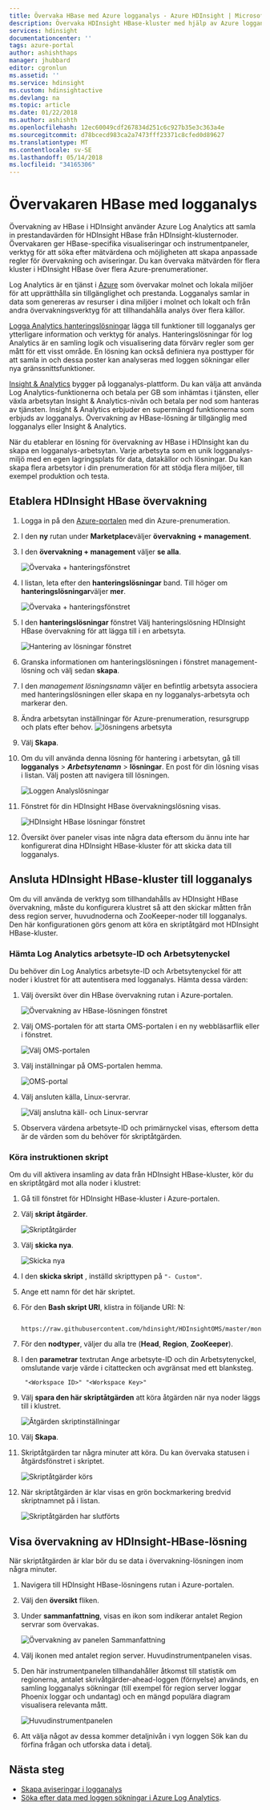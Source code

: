 ```yaml
---
title: Övervaka HBase med Azure logganalys - Azure HDInsight | Microsoft Docs
description: Övervaka HDInsight HBase-kluster med hjälp av Azure logganalys.
services: hdinsight
documentationcenter: ''
tags: azure-portal
author: ashishthaps
manager: jhubbard
editor: cgronlun
ms.assetid: ''
ms.service: hdinsight
ms.custom: hdinsightactive
ms.devlang: na
ms.topic: article
ms.date: 01/22/2018
ms.author: ashishth
ms.openlocfilehash: 12ec60049cdf267834d251c6c927b35e3c363a4e
ms.sourcegitcommit: d78bcecd983ca2a7473fff23371c8cfed0d89627
ms.translationtype: MT
ms.contentlocale: sv-SE
ms.lasthandoff: 05/14/2018
ms.locfileid: "34165306"
---
```

# <a name="monitor-hbase-with-log-analytics"></a>Övervakaren HBase med logganalys

Övervakning av HBase i HDInsight använder Azure Log Analytics att samla in prestandavärden för HDInsight HBase från HDInsight-klusternoder. Övervakaren ger HBase-specifika visualiseringar och instrumentpaneler, verktyg för att söka efter mätvärdena och möjligheten att skapa anpassade regler för övervakning och aviseringar. Du kan övervaka mätvärden för flera kluster i HDInsight HBase över flera Azure-prenumerationer.

Log Analytics är en tjänst i [Azure](../../operations-management-suite/operations-management-suite-overview.md) som övervakar molnet och lokala miljöer för att upprätthålla sin tillgänglighet och prestanda. Logganalys samlar in data som genereras av resurser i dina miljöer i molnet och lokalt och från andra övervakningsverktyg för att tillhandahålla analys över flera källor.

[Logga Analytics hanteringslösningar](../../log-analytics/log-analytics-add-solutions.md) lägga till funktioner till logganalys ger ytterligare information och verktyg för analys. Hanteringslösningar för log Analytics är en samling logik och visualisering data förvärv regler som ger mått för ett visst område. En lösning kan också definiera nya posttyper för att samla in och dessa poster kan analyseras med loggen sökningar eller nya gränssnittsfunktioner.

[Insight & Analytics](https://azure.microsoft.com/pricing/details/insight-analytics/) bygger på logganalys-plattform. Du kan välja att använda Log Analytics-funktionerna och betala per GB som inhämtas i tjänsten, eller växla arbetsytan Insight & Analytics-nivån och betala per nod som hanteras av tjänsten. Insight & Analytics erbjuder en supermängd funktionerna som erbjuds av logganalys. Övervakning av HBase-lösning är tillgänglig med logganalys eller Insight & Analytics.

När du etablerar en lösning för övervakning av HBase i HDInsight kan du skapa en logganalys-arbetsytan. Varje arbetsyta som en unik logganalys-miljö med en egen lagringsplats för data, datakällor och lösningar. Du kan skapa flera arbetsytor i din prenumeration för att stödja flera miljöer, till exempel produktion och testa.

## <a name="provision-hdinsight-hbase-monitoring"></a>Etablera HDInsight HBase övervakning

1. Logga in på den [Azure-portalen](https://portal.azure.com) med din Azure-prenumeration.
2. I den **ny** rutan under **Marketplace**väljer **övervakning + management**.
3. I den **övervakning + management** väljer **se alla**.

    ![Övervaka + hanteringsfönstret](./media/apache-hbase-monitor-with-oms/monitoring-management-blade.png)  

4. I listan, leta efter den **hanteringslösningar** band. Till höger om **hanteringslösningar**väljer **mer**.

    ![Övervaka + hanteringsfönstret](./media/apache-hbase-monitor-with-oms/management-solutions.png) 

5. I den **hanteringslösningar** fönstret Välj hanteringslösning HDInsight HBase övervakning för att lägga till i en arbetsyta.

    ![Hantering av lösningar fönstret](./media/apache-hbase-monitor-with-oms/hbase-solution.png)  
6. Granska informationen om hanteringslösningen i fönstret management-lösning och välj sedan **skapa**. 
7. I den *management lösningsnamn* väljer en befintlig arbetsyta associera med hanteringslösningen eller skapa en ny logganalys-arbetsyta och markerar den.
8. Ändra arbetsytan inställningar för Azure-prenumeration, resursgrupp och plats efter behov. 
    ![lösningens arbetsyta](./media/apache-hbase-monitor-with-oms/solution-workspace.png)  
9. Välj **Skapa**.  
10. Om du vill använda denna lösning för hantering i arbetsytan, gå till **logganalys** > ***Arbetsytenamn*** > **lösningar**. En post för din lösning visas i listan. Välj posten att navigera till lösningen.

    ![Loggen Analyslösningar](./media/apache-hbase-monitor-with-oms/log-analytics-solutions.png)  

11. Fönstret för din HDInsight HBase övervakningslösning visas.

    ![HDInsight HBase lösningar fönstret](./media/apache-hbase-monitor-with-oms/hdinsight-hbase-solution.png) 

12. Översikt över paneler visas inte några data eftersom du ännu inte har konfigurerat dina HDInsight HBase-kluster för att skicka data till logganalys.

## <a name="connect-hdinsight-hbase-cluster-to-log-analytics"></a>Ansluta HDInsight HBase-kluster till logganalys

Om du vill använda de verktyg som tillhandahålls av HDInsight HBase övervakning, måste du konfigurera klustret så att den skickar måtten från dess region server, huvudnoderna och ZooKeeper-noder till logganalys. Den här konfigurationen görs genom att köra en skriptåtgärd mot HDInsight HBase-kluster.

### <a name="get-log-analytics-workspace-id-and-workspace-key"></a>Hämta Log Analytics arbetsyte-ID och Arbetsytenyckel

Du behöver din Log Analytics arbetsyte-ID och Arbetsytenyckel för att noder i klustret för att autentisera med logganalys. Hämta dessa värden:

1. Välj översikt över din HBase övervakning rutan i Azure-portalen.

    ![Övervakning av HBase-lösningen fönstret](./media/apache-hbase-monitor-with-oms/hdinsight-hbase-solution.png) 

2. Välj OMS-portalen för att starta OMS-portalen i en ny webbläsarflik eller i fönstret.

    ![Välj OMS-portalen](./media/apache-hbase-monitor-with-oms/select-oms-portal.png) 

3. Välj inställningar på OMS-portalen hemma.

    ![OMS-portal](./media/apache-hbase-monitor-with-oms/oms-portal-settings.png) 

4. Välj ansluten källa, Linux-servrar.

    ![Välj anslutna käll- och Linux-servrar](./media/apache-hbase-monitor-with-oms/select-linux-servers.png) 

5. Observera värdena arbetsyte-ID och primärnyckel visas, eftersom detta är de värden som du behöver för skriptåtgärden.

### <a name="run-the-script-action"></a>Köra instruktionen skript

Om du vill aktivera insamling av data från HDInsight HBase-kluster, kör du en skriptåtgärd mot alla noder i klustret:

1. Gå till fönstret för HDInsight HBase-kluster i Azure-portalen.
2. Välj **skript åtgärder**.

    ![Skriptåtgärder](./media/apache-hbase-monitor-with-oms/script-actions.png) 

3. Välj **skicka nya**.

    ![Skicka nya](./media/apache-hbase-monitor-with-oms/script-actions-submit-new.png)  

4. I den **skicka skript** , inställd skripttypen på `"- Custom"`.
5. Ange ett namn för det här skriptet.
6. För den **Bash skript URI**, klistra in följande URI: N:

        https://raw.githubusercontent.com/hdinsight/HDInsightOMS/master/monitoring/script2.sh 

7. För den **nodtyper**, väljer du alla tre (**Head**, **Region**, **ZooKeeper**).
8. I den **parametrar** textrutan Ange arbetsyte-ID och din Arbetsytenyckel, omslutande varje värde i citattecken och avgränsat med ett blanksteg.

        "<Workspace ID>" "<Workspace Key>"

9. Välj **spara den här skriptåtgärden** att köra åtgärden när nya noder läggs till i klustret.

    ![Åtgärden skriptinställningar](./media/apache-hbase-monitor-with-oms/submit-script-action.png)  

10. Välj **Skapa**.
11. Skriptåtgärden tar några minuter att köra. Du kan övervaka statusen i åtgärdsfönstret i skriptet.

    ![Skriptåtgärder körs](./media/apache-hbase-monitor-with-oms/script-action-running.png)  

12. När skriptåtgärden är klar visas en grön bockmarkering bredvid skriptnamnet på i listan.

    ![Skriptåtgärden har slutförts](./media/apache-hbase-monitor-with-oms/script-action-done.png)  

## <a name="view-the-hdinsight-hbase-monitoring-solution"></a>Visa övervakning av HDInsight-HBase-lösning

När skriptåtgärden är klar bör du se data i övervakning-lösningen inom några minuter.

1. Navigera till HDInsight HBase-lösningens rutan i Azure-portalen.
2. Välj den **översikt** fliken.
3. Under **sammanfattning**, visas en ikon som indikerar antalet Region servrar som övervakas.

    ![Övervakning av panelen Sammanfattning](./media/apache-hbase-monitor-with-oms/monitoring-summary-tile.png)  

4. Välj ikonen med antalet region server. Huvudinstrumentpanelen visas.
5. Den här instrumentpanelen tillhandahåller åtkomst till statistik om regionerna, antalet skrivåtgärder-ahead-loggen (förnyelse) används, en samling logganalys sökningar (till exempel för region server loggar Phoenix loggar och undantag) och en mängd populära diagram visualisera relevanta mått. 

    ![Huvudinstrumentpanelen](./media/apache-hbase-monitor-with-oms/main-dashboard.png)  

6. Att välja något av dessa kommer detaljnivån i vyn loggen Sök kan du förfina frågan och utforska data i detalj.

## <a name="next-steps"></a>Nästa steg

* [Skapa aviseringar i logganalys](../../log-analytics/log-analytics-alerts-creating.md)
* [Söka efter data med loggen sökningar i Azure Log Analytics](../../log-analytics/log-analytics-log-searches.md).
